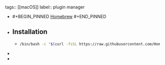 tags:: [[macOS]]
label:: plugin manager

- #+BEGIN_PINNED
  [Homebrew](https://brew.sh/index_zh-tw)
  #+END_PINNED
- ## Installation
	- ```bash
	  /bin/bash -c "$(curl -fsSL https://raw.githubusercontent.com/Homebrew/install/HEAD/install.sh)"
	  ```
-
-